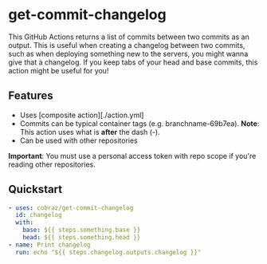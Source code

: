 # get-commit-changelog

This GitHub Actions returns a list of commits between two commits as an output. This is useful when creating a changelog between two commits, such as when deploying something new to the servers, you might wanna give that a changelog. If you keep tabs of your head and base commits, this action might be useful for you!

## Features

- Uses [composite action][./action.yml]
- Commits can be typical container tags (e.g. branchname-69b7ea).
  **Note**: This action uses what is **after** the dash (-).
- Can be used with other repositories

**Important**: You must use a personal access token with repo scope if you're reading other repositories.

## Quickstart

```yaml
- uses: cobraz/get-commit-changelog
  id: changelog
  with:
    base: ${{ steps.something.base }}
    head: ${{ steps.something.head }}
- name: Print changelog
  run: echo "${{ steps.changelog.outputs.changelog }}"
```
